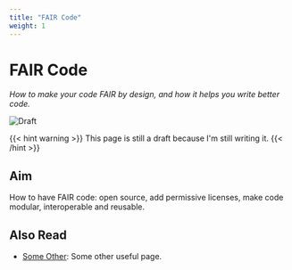 ```yaml
---
title: "FAIR Code"
weight: 1
---
```


# FAIR Code
*How to make your code FAIR by design, and how it helps you write better code.*

![Draft](https://img.shields.io/badge/status-draft-red)

{{< hint warning >}}
This page is still a draft because I'm still writing it.
{{< /hint >}}

## Aim
How to have FAIR code: open source, add permissive licenses, make code modular, interoperable and reusable.

## Also Read
- [Some Other](/CONTRIBUTING.md): Some other useful page. 